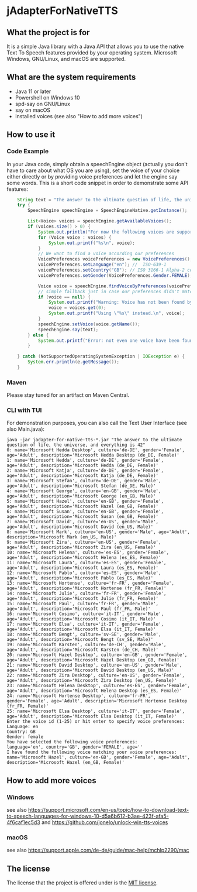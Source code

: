 # jAdapterForNativeTTS

## What the project is for
It is a simple Java library with a Java API that allows you to use the native Text To Speech features provided by your operating system.
Microsoft Windows, GNU/Linux, and macOS are supported.


## What are the system requirements
* Java 11 or later
* Powershell on Windows 10
* spd-say on GNU/Linux
* say on macOS
* installed voices (see also "How to add more voices")

## How to use it
### Code Example
In your Java code, simply obtain a speechEngine object (actually you don't have to care about what OS you are using),
set the voice of your choice either directly or by providing voice preferences and let the engine say some words. This is a short code snippet in order to demonstrate some API features:

```java
    String text = "The answer to the ultimate question of life, the universe, and everything is 42";
    try {
        SpeechEngine speechEngine = SpeechEngineNative.getInstance();

        List<Voice> voices = speechEngine.getAvailableVoices();
        if (voices.size() > 0) {
            System.out.println("For now the following voices are supported:\n");
            for (Voice voice : voices) {
                System.out.printf("%s\n", voice);
            }
            // We want to find a voice according our preferences
            VoicePreferences voicePreferences = new VoicePreferences();
            voicePreferences.setLanguage("en"); //  ISO-639-1
            voicePreferences.setCountry("GB"); // ISO 3166-1 Alpha-2 code
            voicePreferences.setGender(VoicePreferences.Gender.FEMALE);

            Voice voice = speechEngine.findVoiceByPreferences(voicePreferences);
            // simple fallback just in case our preferences didn't match any voice
            if (voice == null) {
                System.out.printf("Warning: Voice has not been found by the voice preferences %s\n", voicePreferences);
                voice = voices.get(0);
                System.out.printf("Using \"%s\" instead.\n", voice);
            }
            speechEngine.setVoice(voice.getName());
            speechEngine.say(text);
        } else {
            System.out.printf("Error: not even one voice have been found.\n");
        }

    } catch (NotSupportedOperatingSystemException | IOException e) {
        System.err.println(e.getMessage());
    }
```
### Maven

Please stay tuned for an artifact on Maven Central.

### CLI with TUI
For demonstration purposes, you can also call the Text User Interface (see also Main.java):

```
java -jar jadapter-for-native-tts-*.jar "The answer to the ultimate question of life, the universe, and everything is 42"
0: name='Microsoft Hedda Desktop', culture='de-DE', gender='Female', age='Adult', description='Microsoft Hedda Desktop (de_DE, Female)'
1: name='Microsoft Hedda', culture='de-DE', gender='Female', age='Adult', description='Microsoft Hedda (de_DE, Female)'
2: name='Microsoft Katja', culture='de-DE', gender='Female', age='Adult', description='Microsoft Katja (de_DE, Female)'
3: name='Microsoft Stefan', culture='de-DE', gender='Male', age='Adult', description='Microsoft Stefan (de_DE, Male)'
4: name='Microsoft George', culture='en-GB', gender='Male', age='Adult', description='Microsoft George (en_GB, Male)'
5: name='Microsoft Hazel', culture='en-GB', gender='Female', age='Adult', description='Microsoft Hazel (en_GB, Female)'
6: name='Microsoft Susan', culture='en-GB', gender='Female', age='Adult', description='Microsoft Susan (en_GB, Female)'
7: name='Microsoft David', culture='en-US', gender='Male', age='Adult', description='Microsoft David (en_US, Male)'
8: name='Microsoft Mark', culture='en-US', gender='Male', age='Adult', description='Microsoft Mark (en_US, Male)'
9: name='Microsoft Zira', culture='en-US', gender='Female', age='Adult', description='Microsoft Zira (en_US, Female)'
10: name='Microsoft Helena', culture='es-ES', gender='Female', age='Adult', description='Microsoft Helena (es_ES, Female)'
11: name='Microsoft Laura', culture='es-ES', gender='Female', age='Adult', description='Microsoft Laura (es_ES, Female)'
12: name='Microsoft Pablo', culture='es-ES', gender='Male', age='Adult', description='Microsoft Pablo (es_ES, Male)'
13: name='Microsoft Hortense', culture='fr-FR', gender='Female', age='Adult', description='Microsoft Hortense (fr_FR, Female)'
14: name='Microsoft Julie', culture='fr-FR', gender='Female', age='Adult', description='Microsoft Julie (fr_FR, Female)'
15: name='Microsoft Paul', culture='fr-FR', gender='Male', age='Adult', description='Microsoft Paul (fr_FR, Male)'
16: name='Microsoft Cosimo', culture='it-IT', gender='Male', age='Adult', description='Microsoft Cosimo (it_IT, Male)'
17: name='Microsoft Elsa', culture='it-IT', gender='Female', age='Adult', description='Microsoft Elsa (it_IT, Female)'
18: name='Microsoft Bengt', culture='sv-SE', gender='Male', age='Adult', description='Microsoft Bengt (sv_SE, Male)'
19: name='Microsoft Karsten', culture='de-CH', gender='Male', age='Adult', description='Microsoft Karsten (de_CH, Male)'
20: name='Microsoft Hazel Desktop', culture='en-GB', gender='Female', age='Adult', description='Microsoft Hazel Desktop (en_GB, Female)'
21: name='Microsoft David Desktop', culture='en-US', gender='Male', age='Adult', description='Microsoft David Desktop (en_US, Male)'
22: name='Microsoft Zira Desktop', culture='en-US', gender='Female', age='Adult', description='Microsoft Zira Desktop (en_US, Female)'
23: name='Microsoft Helena Desktop', culture='es-ES', gender='Female', age='Adult', description='Microsoft Helena Desktop (es_ES, Female)'
24: name='Microsoft Hortense Desktop', culture='fr-FR', gender='Female', age='Adult', description='Microsoft Hortense Desktop (fr_FR, Female)'
25: name='Microsoft Elsa Desktop', culture='it-IT', gender='Female', age='Adult', description='Microsoft Elsa Desktop (it_IT, Female)'
Enter the voice id (1-25) or hit enter to specify voice preferences: 
Language: en
Country: GB
Gender: female
You have selected the following voice preferences:
language='en', country='GB', gender='FEMALE', age=''
I have found the following voice matching your voice preferences:
name='Microsoft Hazel', culture='en-GB', gender='Female', age='Adult', description='Microsoft Hazel (en_GB, Female)'
```

## How to add more voices
### Windows

see also https://support.microsoft.com/en-us/topic/how-to-download-text-to-speech-languages-for-windows-10-d5a6b612-b3ae-423f-afa5-4f6caf1ec5d3
and https://github.com/jonelo/unlock-win-tts-voices

### macOS
see also https://support.apple.com/de-de/guide/mac-help/mchlp2290/mac

## The license

The license that the project is offered under is the [MIT license](https://choosealicense.com/licenses/mit/).

